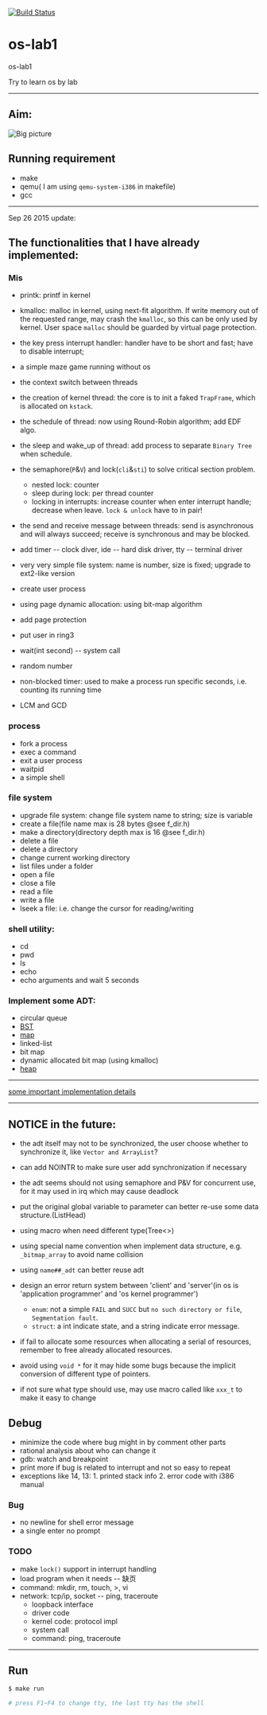 [![Build Status](https://travis-ci.org/zzt93/os-lab1.svg?branch=master)](https://travis-ci.org/zzt93/os-lab1)

# os-lab1
os-lab1

Try to learn os by lab

------------------------------

## Aim:
![Big picture](docs/pic/aim.png)


## Running requirement
- make  
- qemu( I am using `qemu-system-i386` in makefile)  
- gcc  

----------------------

Sep 26 2015 update:

## The functionalities that I have already implemented:

### Mis
- printk: printf in kernel  
- kmalloc: malloc in kernel, using next-fit algorithm. If write memory out of the requested range, may crash the `kmalloc`, so this can be only used by kernel. User space `malloc` should be guarded by virtual page protection.
- the key press interrupt handler: handler have to be short and fast; have to disable interrupt; 
- a simple maze game running without os  
- the context switch between threads  
- the creation of kernel thread: the core is to init a faked `TrapFrame`, which is allocated on `kstack`.
- the schedule of thread: now using Round-Robin algorithm; add EDF algo.
- the sleep and wake_up of thread: add process to separate `Binary Tree` when schedule.
- the semaphore(`P`&`V`) and lock(`cli`&`sti`) to solve critical section problem.
    - nested lock: counter
    - sleep during lock: per thread counter
    - locking in interrupts: increase counter when enter interrupt handle; decrease when leave. `lock & unlock` have to in pair!
- the send and receive message between threads: send is asynchronous and will always succeed; receive is synchronous and may be blocked.

- add timer -- clock diver, ide -- hard disk driver, tty -- terminal driver  
- very very simple file system: name is number, size is fixed; upgrade to ext2-like version
- create user process  
- using page dynamic allocation: using bit-map algorithm  
- add page protection  
- put user in ring3  
- wait(int second) -- system call  
- random number  
- non-blocked timer: used to make a process run specific seconds, i.e. counting its running time  
- LCM and GCD  

### process
- fork a process  
- exec a command  
- exit a user process  
- waitpid  
- a simple shell  

### file system
- upgrade file system: change file system name to string; size is variable  
- create a file(file name max is 28 bytes @see f_dir.h)  
- make a directory(directory depth max is 16 @see f_dir.h)  
- delete a file  
- delete a directory  
- change current working directory  
- list files under a folder  
- open a file  
- close a file  
- read a file  
- write a file  
- lseek a file: i.e. change the cursor for reading/writing  

### shell utility:
- cd
- pwd
- ls
- echo
- echo arguments and wait 5 seconds


### Implement some ADT:  
- circular queue  
- [BST](docs/ADT/BST.md)  
- [map](docs/ADT/map.md)  
- linked-list  
- bit map  
- dynamic allocated bit map (using kmalloc)  
- [heap](docs/ADT/heap.md)

---------------------

[some important implementation details](docs/internal.md)

-----------------

## NOTICE in the future:
- the adt itself may not to be synchronized, the user choose whether to synchronize it, like `Vector and ArrayList`?  
- can add NOINTR to make sure user add synchronization if necessary  
- the adt seems should not using semaphore and P&V for concurrent use, for it may used in irq which may cause deadlock  

- put the original global variable to parameter can better re-use some data structure.(ListHead)
- using macro when need different type(Tree<>)
- using special name convention when implement data structure, e.g. `_bitmap_array` to avoid name collision  
- using `name##_adt` can better reuse adt  

- design an error return system between 'client' and 'server'(in os is 'application programmer' and 'os kernel programmer')
	- `enum`: not a simple `FAIL` and `SUCC` but `no such directory or file`, `Segmentation fault`.
	- `struct`: a int indicate state, and a string indicate error message.

- if fail to allocate some resources when allocating a serial of resources,  
	remember to free already allocated resources.  

- avoid using `void *` for it may hide some bugs because the implicit conversion of different type of pointers.  

- if not sure what type should use, may use macro called like `xxx_t` to make it easy to change  


## Debug
- minimize the code where bug might in by comment other parts
- rational analysis about who can change it
- gdb: watch and breakpoint
- print more if bug is related to interrupt and not so easy to repeat
- exceptions like 14, 13: 1. printed stack info 2. error code with i386 manual

### Bug
- no newline for shell error message
- a single enter no prompt

### TODO
- make `lock()` support in interrupt handling
- load program when it needs -- 缺页
- command: mkdir, rm, touch, >, vi
- network: tcp/ip, socket -- ping, traceroute
  - loopback interface
  - driver code
  - kernel code: protocol impl
  - system call
  - command: ping, traceroute
  
  
---

## Run
```bash
$ make run

# press F1~F4 to change tty, the last tty has the shell
```
